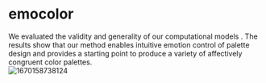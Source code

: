 # emocolor
We evaluated the validity and generality of our computational models . 
The results show that our method enables intuitive emotion control of 
palette design and provides a starting point to produce a variety of 
affectively  congruent color palettes.
<br>
![1670158738124](https://user-images.githubusercontent.com/81515589/205491857-533b2bcc-70d6-4499-9b50-a31c0ab4928f.jpg)
